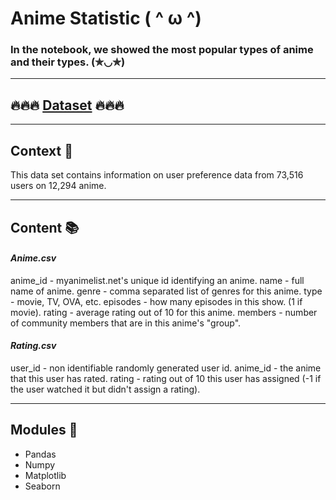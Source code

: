 # Anime Statistic  **( ^ ω ^)**
### In the notebook, we showed the most popular types of anime and their types. **(✯◡✯)**
____
## 🔥🔥🔥 [Dataset](https://drive.google.com/file/d/14etMT-NOx0alWZ_TGxok4MBBNwFZ_757/view?usp=sharing) 🔥🔥🔥
____
## **Context** 💬
This data set contains information on user preference data from 73,516 users on 12,294 anime. 
____
## Content 📚

#### *Anime.csv*

anime_id - myanimelist.net's unique id identifying an anime.
name - full name of anime.
genre - comma separated list of genres for this anime.
type - movie, TV, OVA, etc.
episodes - how many episodes in this show. (1 if movie).
rating - average rating out of 10 for this anime.
members - number of community members that are in this anime's
"group".

#### *Rating.csv*

user_id - non identifiable randomly generated user id.
anime_id - the anime that this user has rated.
rating - rating out of 10 this user has assigned (-1 if the user watched it but didn't assign a rating).
____


## Modules 🐍
- Pandas
- Numpy
- Matplotlib
- Seaborn
